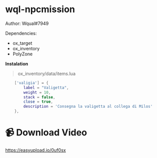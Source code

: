 # wql-npcmission
Author: Wqual#7949

Dependencies:
- ox_target
- ox_inventory
- PolyZone

**Instalation**

> ox_inventory/data/items.lua
```lua
	['valigia'] = {
		label = "Valigetta",
		weight = 10,
		stack = false,
		close = true,
		description = 'Consegna la valigetta al collega di Milos'
	},
```

# 📹 Download Video

https://easyupload.io/0uf0sx
